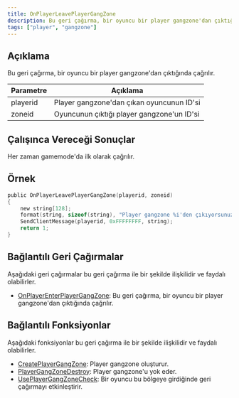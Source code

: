 ```yaml
---
title: OnPlayerLeavePlayerGangZone
description: Bu geri çağırma, bir oyuncu bir player gangzone'dan çıktığında çağrılır.
tags: ["player", "gangzone"]
---
```


<VersionWarn version='omp v1.1.0.2612' />

## Açıklama

Bu geri çağırma, bir oyuncu bir player gangzone'dan çıktığında çağrılır.

| Parametre     | Açıklama                                           |
| -------- | -------------------------------------------------- |
| playerid | Player gangzone'dan çıkan oyuncunun ID'si          |
| zoneid   | Oyuncunun çıktığı player gangzone'un ID'si         |

## Çalışınca Vereceği Sonuçlar

Her zaman gamemode'da ilk olarak çağrılır.

## Örnek

```c
public OnPlayerLeavePlayerGangZone(playerid, zoneid)
{
    new string[128];
    format(string, sizeof(string), "Player gangzone %i'den çıkıyorsunuz", zoneid);
    SendClientMessage(playerid, 0xFFFFFFFF, string);
    return 1;
}
```

## Bağlantılı Geri Çağırmalar

Aşağıdaki geri çağırmalar bu geri çağırma ile bir şekilde ilişkilidir ve faydalı olabilirler.

- [OnPlayerEnterPlayerGangZone](OnPlayerEnterPlayerGangZone): Bu geri çağırma, bir oyuncu bir player gangzone'dan çıktığında çağrılır.

## Bağlantılı Fonksiyonlar

Aşağıdaki fonksiyonlar bu geri çağırma ile bir şekilde ilişkilidir ve faydalı olabilirler.

- [CreatePlayerGangZone](../functions/CreatePlayerGangZone): Player gangzone oluşturur.
- [PlayerGangZoneDestroy](../functions/PlayerGangZoneDestroy): Player gangzone'u yok eder.
- [UsePlayerGangZoneCheck](../functions/UsePlayerGangZoneCheck): Bir oyuncu bu bölgeye girdiğinde geri çağırmayı etkinleştirir.